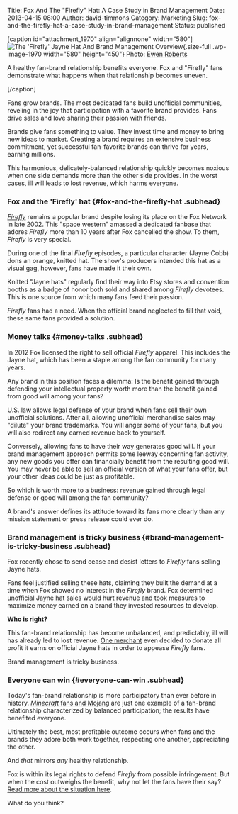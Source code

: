 Title: Fox And The "Firefly" Hat: A Case Study in Brand Management
Date: 2013-04-15 08:00
Author: david-timmons
Category: Marketing
Slug: fox-and-the-firefly-hat-a-case-study-in-brand-management
Status: published

\[caption id="attachment\_1970" align="alignnone" width="580"\]![The
'Firefly' Jayne Hat And Brand Management
Overview](http://david.timmons.io/wp-content/uploads/2013/04/fox-and-the-firefly-hat-a-case-study-in-brand-management0.jpg "Fox And The 'Firefly' Hat: A Case Study in Brand Management"){.size-full
.wp-image-1970 width="580" height="450"} Photo: [Ewen
Roberts](http://www.flickr.com/photos/donabelandewen/3755969693/ "Cunning read by Ewen Roberts")

A healthy fan-brand relationship benefits everyone. Fox and "Firefly"
fans demonstrate what happens when that relationship becomes uneven.

\[/caption\]

Fans grow brands. The most dedicated fans build unofficial communities,
reveling in the joy that participation with a favorite brand provides.
Fans drive sales and love sharing their passion with friends.

Brands give fans something to value. They invest time and money to bring
new ideas to market. Creating a brand requires an extensive business
commitment, yet successful fan-favorite brands can thrive for years,
earning millions.

This harmonious, delicately-balanced relationship quickly becomes
noxious when one side demands more than the other side provides. In the
worst cases, ill will leads to lost revenue, which harms everyone.

### Fox and the 'Firefly' hat {#fox-and-the-firefly-hat .subhead}

[*Firefly*](http://www.imdb.com/title/tt0303461/ "Click here to read more about 'Firefly'.")
remains a popular brand despite losing its place on the Fox Network in
late 2002. This "space western" amassed a dedicated fanbase that adores
*Firefly* more than 10 years after Fox cancelled the show. To them,
*Firefly* is very special.

During one of the final *Firefly* episodes, a particular character
(Jayne Cobb) dons an orange, knitted hat. The show's producers intended
this hat as a visual gag, however, fans have made it their own.

Knitted "Jayne hats" regularly find their way into Etsy stores and
convention booths as a badge of honor both sold and shared among
*Firefly* devotees. This is one source from which many fans feed their
passion.

*Firefly* fans had a need. When the official brand neglected to fill
that void, these same fans provided a solution.

### Money talks {#money-talks .subhead}

In 2012 Fox licensed the right to sell official *Firefly* apparel. This
includes the Jayne hat, which has been a staple among the fan community
for many years.

Any brand in this position faces a dilemma: Is the benefit gained
through defending your intellectual property worth more than the benefit
gained from good will among your fans?

U.S. law allows legal defense of your brand when fans sell their own
unofficial solutions. After all, allowing unofficial merchandise sales
may "dilute" your brand trademarks. You will anger some of your fans,
but you will also redirect any earned revenue back to yourself.

Conversely, allowing fans to have their way generates good will. If your
brand management approach permits some leeway concerning fan activity,
any new goods you offer can financially benefit from the resulting good
will. You may never be able to sell an official version of what your
fans offer, but your other ideas could be just as profitable.

So which is worth more to a business: revenue gained through legal
defense or good will among the fan community?

A brand's answer defines its attitude toward its fans more clearly than
any mission statement or press release could ever do.

### Brand management is tricky business {#brand-management-is-tricky-business .subhead}

Fox recently chose to send cease and desist letters to *Firefly* fans
selling Jayne hats.

Fans feel justified selling these hats, claiming they built the demand
at a time when Fox showed no interest in the *Firefly* brand. Fox
determined unofficial Jayne hat sales would hurt revenue and took
measures to maximize money earned on a brand they invested resources to
develop.

**Who is right?**

This fan-brand relationship has become unbalanced, and predictably, ill
will has already led to lost revenue. [One
merchant](http://www.thinkgeek.com/blog/2013/04/nice-hat-jayne.html "Click here to read more about Think Geek's response.")
even decided to donate all profit it earns on official Jayne hats in
order to appease *Firefly* fans.

Brand management is tricky business.

### Everyone can win {#everyone-can-win .subhead}

Today's fan-brand relationship is more participatory than ever before in
history. [*Minecraft* fans and
Mojang](http://www.tachmorn.com/why-minecraft-should-be-your-model-online-community/ "Click here to read more about 'Minecraft' and Mojang.")
are just one example of a fan-brand relationship characterized by
balanced participation; the results have benefited everyone.

Ultimately the best, most profitable outcome occurs when fans and the
brands they adore both work together, respecting one another,
appreciating the other.

And *that* mirrors *any* healthy relationship.

Fox is within its legal rights to defend *Firefly* from possible
infringement. But when the cost outweighs the benefit, why not let the
fans have their say? [Read more about the situation
here](http://www.buzzfeed.com/ellievhall/firefly-hat-triggers-corporate-crackdown "Click here to read more about the Jayne hat.").

What do you think?
